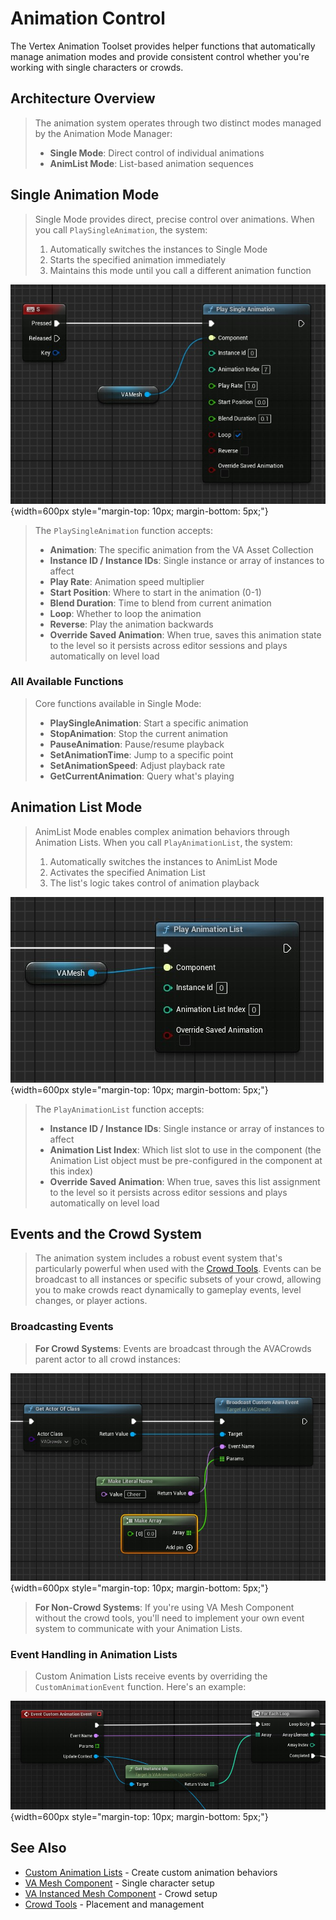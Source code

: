 # Animation Control

The Vertex Animation Toolset provides helper functions that automatically manage animation modes and provide consistent control whether you're working with single characters or crowds.

## Architecture Overview

> The animation system operates through two distinct modes managed by the Animation Mode Manager:
> 
> - **Single Mode**: Direct control of individual animations
> - **AnimList Mode**: List-based animation sequences


## Single Animation Mode

> Single Mode provides direct, precise control over animations. When you call `PlaySingleAnimation`, the system:
> 
> 1. Automatically switches the instances to Single Mode
> 2. Starts the specified animation immediately
> 3. Maintains this mode until you call a different animation function

![Play Single Animation](assets/playsingleanim.jpg){width=600px style="margin-top: 10px; margin-bottom: 5px;"}

> The `PlaySingleAnimation` function accepts:
> 
> - **Animation**: The specific animation from the VA Asset Collection
> - **Instance ID / Instance IDs**: Single instance or array of instances to affect
> - **Play Rate**: Animation speed multiplier
> - **Start Position**: Where to start in the animation (0-1)
> - **Blend Duration**: Time to blend from current animation
> - **Loop**: Whether to loop the animation
> - **Reverse**: Play the animation backwards
> - **Override Saved Animation**: When true, saves this animation state to the level so it persists across editor sessions and plays automatically on level load

### All Available Functions

> Core functions available in Single Mode:
> 
> - **PlaySingleAnimation**: Start a specific animation
> - **StopAnimation**: Stop the current animation
> - **PauseAnimation**: Pause/resume playback
> - **SetAnimationTime**: Jump to a specific point
> - **SetAnimationSpeed**: Adjust playback rate
> - **GetCurrentAnimation**: Query what's playing

## Animation List Mode

> AnimList Mode enables complex animation behaviors through Animation Lists. When you call `PlayAnimationList`, the system:
> 
> 1. Automatically switches the instances to AnimList Mode
> 2. Activates the specified Animation List
> 3. The list's logic takes control of animation playback

![Play Animation List](assets/playanimlist.jpg){width=600px style="margin-top: 10px; margin-bottom: 5px;"}

> The `PlayAnimationList` function accepts:
> 
> - **Instance ID / Instance IDs**: Single instance or array of instances to affect
> - **Animation List Index**: Which list slot to use in the component (the Animation List object must be pre-configured in the component at this index)
> - **Override Saved Animation**: When true, saves this list assignment to the level so it persists across editor sessions and plays automatically on level load

## Events and the Crowd System

> The animation system includes a robust event system that's particularly powerful when used with the [Crowd Tools](crowd-tools-editor-mode.md). Events can be broadcast to all instances or specific subsets of your crowd, allowing you to make crowds react dynamically to gameplay events, level changes, or player actions.

### **Broadcasting Events**

> **For Crowd Systems**: Events are broadcast through the AVACrowds parent actor to all crowd instances:

![Broadcast Crowd Event](assets/crowdevent_broadcast.jpg){width=600px style="margin-top: 10px; margin-bottom: 5px;"}

> **For Non-Crowd Systems**: If you're using VA Mesh Component without the crowd tools, you'll need to implement your own event system to communicate with your Animation Lists.

### **Event Handling in Animation Lists**

> Custom Animation Lists receive events by overriding the `CustomAnimationEvent` function. Here's an example:

![Receive Crowd Event](assets/crowdevent_receive.jpg){width=600px style="margin-top: 10px; margin-bottom: 5px;"}

## See Also

- [Custom Animation Lists](custom-animation-lists.md) - Create custom animation behaviors
- [VA Mesh Component](vertex-anim-mesh-component.md) - Single character setup
- [VA Instanced Mesh Component](vertex-anim-instanced-mesh-component.md) - Crowd setup
- [Crowd Tools](crowd-tools-editor-mode.md) - Placement and management